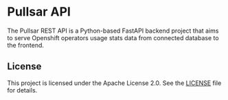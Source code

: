 # Pullsar API

The Pullsar REST API is a Python-based FastAPI backend project that aims to serve
Openshift operators usage stats data from connected database to the frontend.

## License
This project is licensed under the Apache License 2.0. See the [LICENSE](LICENSE) file for details.
